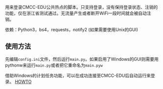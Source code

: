 用来登录CMCC-EDU公共热点的脚本。只支持登录，没有保持登录状态、注销的功能，仅在浙江省测试通过。无流量产生或者断开WiFi一段时间就会被自动注销。

依赖：Python3，bs4，requests，notify2 (如果需要使用Unix的GUI)

使用方法
----
先编辑`config.ini`文件，然后运行`main.py`。如果启用了Windows的GUI则需要用pythonw来运行`main.py`或者把它重命名为`main.pyw`

借助Windows的计划任务功能，可以在成功连接至CMCC-EDU后自动运行来登录。
[HOWTO](http://superuser.com/questions/262799/how-to-launch-a-command-on-network-connection-disconnection)
